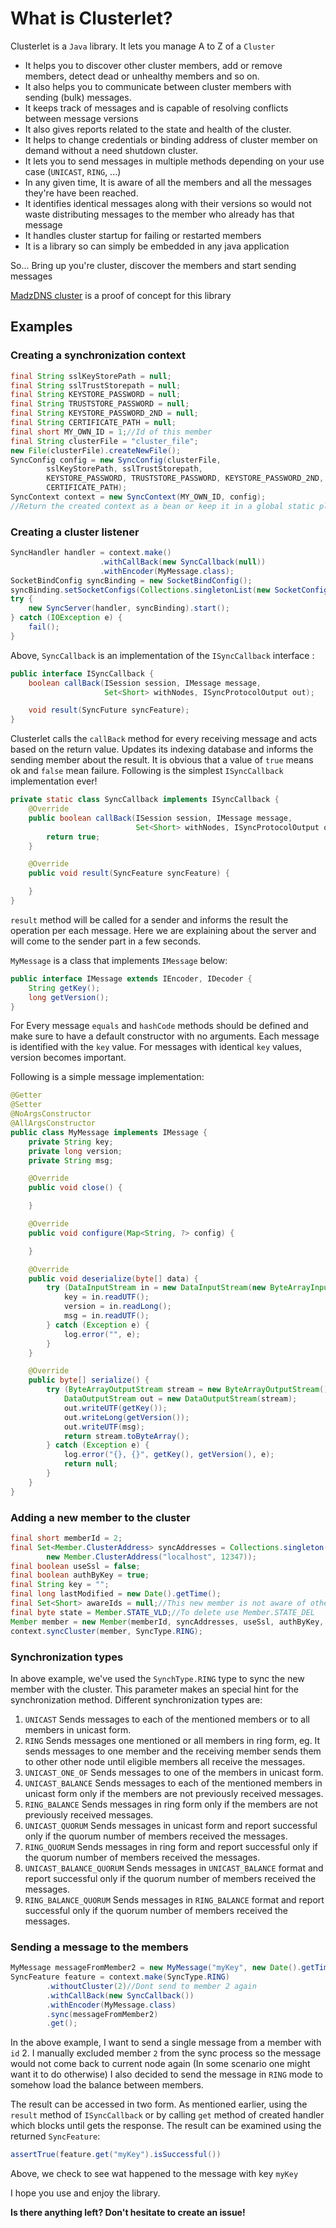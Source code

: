# What is Clusterlet?

Clusterlet is a `Java` library. It lets you manage A to Z of a `Cluster`

* It helps you to discover other cluster members, add or remove members, detect dead or unhealthy members and so on.
* It also helps you to communicate between cluster members with sending (bulk) messages.
* It keeps track of messages and is capable of resolving conflicts between message versions
* It also gives reports related to the state and health of the cluster.
* It helps to change credentials or binding address of cluster member on demand without a need shutdown cluster.
* It lets you to send messages in multiple methods depending on your use case (`UNICAST`, `RING`, ...)
* In any given time, It is aware of all the members and all the messages they're have been reached.
* It identifies identical messages along with their versions so would not waste distributing messages to the member who already has that message
* It handles cluster startup for failing or restarted members
* It is a library so can simply be embedded in any java application
  
So... Bring up you're cluster, discover the members and start sending messages    

[MadzDNS cluster](https://github.com/madzdns/cluster) is a proof of concept for this library

## Examples

### Creating a synchronization context

```java
final String sslKeyStorePath = null;
final String sslTrustStorepath = null;
final String KEYSTORE_PASSWORD = null;
final String TRUSTSTORE_PASSWORD = null;
final String KEYSTORE_PASSWORD_2ND = null;
final String CERTIFICATE_PATH = null;
final short MY_OWN_ID = 1;//Id of this member
final String clusterFile = "cluster_file";
new File(clusterFile).createNewFile();
SyncConfig config = new SyncConfig(clusterFile,
        sslKeyStorePath, sslTrustStorepath,
        KEYSTORE_PASSWORD, TRUSTSTORE_PASSWORD, KEYSTORE_PASSWORD_2ND,
        CERTIFICATE_PATH);
SyncContext context = new SyncContext(MY_OWN_ID, config);
//Return the created context as a bean or keep it in a global static place
```

### Creating a cluster listener
```java
SyncHandler handler = context.make()
                    .withCallBack(new SyncCallback(null))
                    .withEncoder(MyMessage.class);
SocketBindConfig syncBinding = new SocketBindConfig();
syncBinding.setSocketConfigs(Collections.singletonList(new SocketConfig("localhost:12346")));
try {
    new SyncServer(handler, syncBinding).start();
} catch (IOException e) {
    fail();
}
```
Above, `SyncCallback` is an implementation of the `ISyncCallback` interface :

```java
public interface ISyncCallback {
    boolean callBack(ISession session, IMessage message,
                     Set<Short> withNodes, ISyncProtocolOutput out);

    void result(SyncFuture syncFeature);
}
```
Clusterlet calls the `callBack` method for every receiving message
and acts based on the return value. Updates its indexing database and informs the 
sending member about the result. It is obvious that a value of `true` means ok and
`false` mean failure. Following is the simplest `ISyncCallback` implementation ever!

```java
private static class SyncCallback implements ISyncCallback {
    @Override
    public boolean callBack(ISession session, IMessage message,
                            Set<Short> withNodes, ISyncProtocolOutput out) {
        return true;
    }

    @Override
    public void result(SyncFeature syncFeature) {

    }
}
```
`result` method will be called for a sender and informs the result the operation
per each message. Here we are explaining about the server and will come to the sender
part in a few seconds.

`MyMessage` is a class that implements `IMessage` below:

```java
public interface IMessage extends IEncoder, IDecoder {
	String getKey();
	long getVersion();
}
```
For Every message `equals` and `hashCode` methods should be defined and make sure
to have a default constructor with no arguments.
Each message is identified with the `key` value. For messages with identical `key`
values, version becomes important.

Following is a simple message implementation:

```java
@Getter
@Setter
@NoArgsConstructor
@AllArgsConstructor
public class MyMessage implements IMessage {
    private String key;
    private long version;
    private String msg;

    @Override
    public void close() {

    }

    @Override
    public void configure(Map<String, ?> config) {

    }

    @Override
    public void deserialize(byte[] data) {
        try (DataInputStream in = new DataInputStream(new ByteArrayInputStream(data))) {
            key = in.readUTF();
            version = in.readLong();
            msg = in.readUTF();
        } catch (Exception e) {
            log.error("", e);
        }
    }

    @Override
    public byte[] serialize() {
        try (ByteArrayOutputStream stream = new ByteArrayOutputStream()) {
            DataOutputStream out = new DataOutputStream(stream);
            out.writeUTF(getKey());
            out.writeLong(getVersion());
            out.writeUTF(msg);
            return stream.toByteArray();
        } catch (Exception e) {
            log.error("{}, {}", getKey(), getVersion(), e);
            return null;
        }
    }
}
```

### Adding a new member to the cluster

```java
final short memberId = 2;
final Set<Member.ClusterAddress> syncAddresses = Collections.singleton(
        new Member.ClusterAddress("localhost", 12347));
final boolean useSsl = false;
final boolean authByKey = true;
final String key = "";
final long lastModified = new Date().getTime();
final Set<Short> awareIds = null;//This new member is not aware of other nodes
final byte state = Member.STATE_VLD;//To delete use Member.STATE_DEL
Member member = new Member(memberId, syncAddresses, useSsl, authByKey, key, lastModified, awareIds, state);
context.syncCluster(member, SyncType.RING);
```

### Synchronization types

In above example, we've used the `SynchType.RING` type to sync the new member with the cluster.
This parameter makes an special hint for the synchronization method.
Different synchronization types are:

1. `UNICAST` Sends messages to each of the mentioned members or to all members in unicast form. 
2. `RING`  Sends messages one mentioned or all members in ring form, eg. It sends messages to one member and the receiving member sends them to other other node until eligible members all receive the messages.
3. `UNICAST_ONE_OF` Sends messages to one of the members in unicast form.
4. `UNICAST_BALANCE` Sends messages to each of the mentioned members in unicast form only if the members are not previously received messages.
5. `RING_BALANCE` Sends messages in ring form only if the members are not previously received messages.
6. `UNICAST_QUORUM` Sends messages in unicast form and report successful only if the quorum number of members received the messages.
7. `RING_QUORUM` Sends messages in ring form and report successful only if the quorum number of members received the messages.
8. `UNICAST_BALANCE_QUORUM` Sends messages in `UNICAST_BALANCE` format and report successful only if the quorum number of members received the messages.
9. `RING_BALANCE_QUORUM` Sends messages in `RING_BALANCE` format and report successful only if the quorum number of members received the messages.

### Sending a message to the members

```java
MyMessage messageFromMember2 = new MyMessage("myKey", new Date().getTime(), "message body");
SyncFeature feature = context.make(SyncType.RING)
        .withoutCluster(2)//Dont send to member 2 again
        .withCallBack(new SyncCallback())
        .withEncoder(MyMessage.class)
        .sync(messageFromMember2)
        .get();
```
In the above example, I want to send a single message from a member with `id` 2.
I manually excluded member `2` from the sync process so the message would not 
come back to current node again (In some scenario one might want it to do otherwise)
I also decided to send the message in `RING` mode to somehow load the balance between 
members.

The result can be accessed in two form. As mentioned earlier, using the `result` method of
`ISyncCallback` or by calling `get` method of created handler which blocks until gets the response.
The result can be examined using the returned `SyncFeature`:
```java
assertTrue(feature.get("myKey").isSuccessful())
```
Above, we check to see wat happened to the message with key `myKey`

I hope you use and enjoy the library.

<b>Is there anything left? Don't hesitate to create an issue!</b>